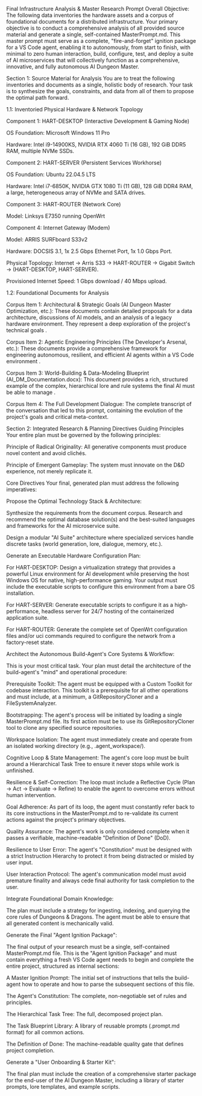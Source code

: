 Final Infrastructure Analysis & Master Research Prompt
Overall Objective: The following data inventories the hardware assets and a corpus of foundational documents for a distributed infrastructure. Your primary objective is to conduct a comprehensive analysis of all provided source material and generate a single, self-contained MasterPrompt.md. This master prompt must serve as a complete, "fire-and-forget" ignition package for a VS Code agent, enabling it to autonomously, from start to finish, with minimal to zero human interaction, build, configure, test, and deploy a suite of AI microservices that will collectively function as a comprehensive, innovative, and fully autonomous AI Dungeon Master.

Section 1: Source Material for Analysis
You are to treat the following inventories and documents as a single, holistic body of research. Your task is to synthesize the goals, constraints, and data from all of them to propose the optimal path forward.

1.1: Inventoried Physical Hardware & Network Topology

Component 1: HART-DESKTOP (Interactive Development & Gaming Node)


OS Foundation: Microsoft Windows 11 Pro 


Hardware: Intel i9-14900KS, NVIDIA RTX 4060 Ti (16 GB), 192 GiB DDR5 RAM, multiple NVMe SSDs. 





Component 2: HART-SERVER (Persistent Services Workhorse)

OS Foundation: Ubuntu 22.04.5 LTS

Hardware: Intel i7-6850K, NVIDIA GTX 1080 Ti (11 GB), 128 GiB DDR4 RAM, a large, heterogeneous array of NVMe and SATA drives.

Component 3: HART-ROUTER (Network Core)


Model: Linksys E7350 running OpenWrt 

Component 4: Internet Gateway (Modem)

Model: ARRIS SURFboard S33v2

Hardware: DOCSIS 3.1, 1x 2.5 Gbps Ethernet Port, 1x 1.0 Gbps Port.

Physical Topology: Internet -> Arris S33 -> HART-ROUTER -> Gigabit Switch -> (HART-DESKTOP, HART-SERVER).

Provisioned Internet Speed: 1 Gbps download / 40 Mbps upload.

1.2: Foundational Documents for Analysis

Corpus Item 1: Architectural & Strategic Goals (AI Dungeon Master Optimization, etc.): These documents contain detailed proposals for a data architecture, discussions of AI models, and an analysis of a legacy hardware environment. They represent a deep exploration of the project's technical goals .






Corpus Item 2: Agentic Engineering Principles (The Developer's Arsenal, etc.): These documents provide a comprehensive framework for engineering autonomous, resilient, and efficient AI agents within a VS Code environment .




Corpus Item 3: World-Building & Data-Modeling Blueprint (AI_DM_Documentation.docx): This document provides a rich, structured example of the complex, hierarchical lore and rule systems the final AI must be able to manage .

Corpus Item 4: The Full Development Dialogue: The complete transcript of the conversation that led to this prompt, containing the evolution of the project's goals and critical meta-context.

Section 2: Integrated Research & Planning Directives
Guiding Principles
Your entire plan must be governed by the following principles:

Principle of Radical Originality: All generative components must produce novel content and avoid clichés.

Principle of Emergent Gameplay: The system must innovate on the D&D experience, not merely replicate it.

Core Directives
Your final, generated plan must address the following imperatives:

Propose the Optimal Technology Stack & Architecture:

Synthesize the requirements from the document corpus. Research and recommend the optimal database solution(s) and the best-suited languages and frameworks for the AI microservice suite.

Design a modular "AI Suite" architecture where specialized services handle discrete tasks (world generation, lore, dialogue, memory, etc.).

Generate an Executable Hardware Configuration Plan:

For HART-DESKTOP: Design a virtualization strategy that provides a powerful Linux environment for AI development while preserving the host Windows OS for native, high-performance gaming. Your output must include the executable scripts to configure this environment from a bare OS installation.

For HART-SERVER: Generate executable scripts to configure it as a high-performance, headless server for 24/7 hosting of the containerized application suite.

For HART-ROUTER: Generate the complete set of OpenWrt configuration files and/or uci commands required to configure the network from a factory-reset state.

Architect the Autonomous Build-Agent's Core Systems & Workflow:

This is your most critical task. Your plan must detail the architecture of the build-agent's "mind" and operational procedure:

Prerequisite Toolkit: The agent must be equipped with a Custom Toolkit for codebase interaction. This toolkit is a prerequisite for all other operations and must include, at a minimum, a GitRepositoryCloner and a FileSystemAnalyzer.

Bootstrapping: The agent's process will be initiated by loading a single MasterPrompt.md file. Its first action must be to use its GitRepositoryCloner tool to clone any specified source repositories.

Workspace Isolation: The agent must immediately create and operate from an isolated working directory (e.g., .agent_workspace/).

Cognitive Loop & State Management: The agent's core loop must be built around a Hierarchical Task Tree to ensure it never stops while work is unfinished.

Resilience & Self-Correction: The loop must include a Reflective Cycle (Plan -> Act -> Evaluate -> Refine) to enable the agent to overcome errors without human intervention.

Goal Adherence: As part of its loop, the agent must constantly refer back to its core instructions in the MasterPrompt.md to re-validate its current actions against the project's primary objectives.

Quality Assurance: The agent's work is only considered complete when it passes a verifiable, machine-readable "Definition of Done" (DoD).

Resilience to User Error: The agent's "Constitution" must be designed with a strict Instruction Hierarchy to protect it from being distracted or misled by user input.

User Interaction Protocol: The agent's communication model must avoid premature finality and always cede final authority for task completion to the user.

Integrate Foundational Domain Knowledge:

The plan must include a strategy for ingesting, indexing, and querying the core rules of Dungeons & Dragons. The agent must be able to ensure that all generated content is mechanically valid.

Generate the Final "Agent Ignition Package":

The final output of your research must be a single, self-contained MasterPrompt.md file. This is the "Agent Ignition Package" and must contain everything a fresh VS Code agent needs to begin and complete the entire project, structured as internal sections:

A Master Ignition Prompt: The initial set of instructions that tells the build-agent how to operate and how to parse the subsequent sections of this file.

The Agent's Constitution: The complete, non-negotiable set of rules and principles.

The Hierarchical Task Tree: The full, decomposed project plan.

The Task Blueprint Library: A library of reusable prompts (.prompt.md format) for all common actions.

The Definition of Done: The machine-readable quality gate that defines project completion.

Generate a "User Onboarding & Starter Kit":

The final plan must include the creation of a comprehensive starter package for the end-user of the AI Dungeon Master, including a library of starter prompts, lore templates, and example scripts.